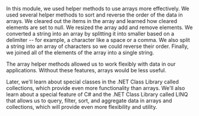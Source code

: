 In this module, we used helper methods to use arrays more effectively.  We used several helper methods to sort and reverse the order of the data in arrays.  We cleared out the items in the array and learned how cleared elements are set to null.  We resized the array add and remove elements.  We converted a string into an array by splitting it into smaller based on a delimiter -- for example, a character like a space or a comma.  We also split a string into an array of characters so we could reverse their order.  Finally, we joined all of the elements of the array into a single string.

The array helper methods allowed us to work flexibly with data in our applications.  Without these features, arrays would be less useful.

Later, we'll learn about special classes in the .NET Class Library called collections, which provide even more functionality than arrays.  We'll also learn about a special feature of C# and the .NET Class Library called LINQ that allows us to query, filter, sort, and aggregate data in arrays and collections, which will provide even more flexibility and utility.